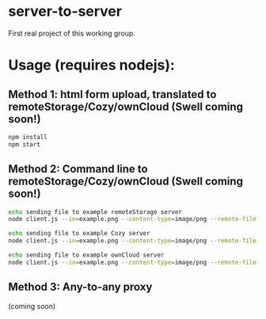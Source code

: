 # server-to-server
First real project of this working group.

# Usage (requires nodejs):

## Method 1: html form upload, translated to remoteStorage/Cozy/ownCloud (Swell coming soon!)

````bash
npm install
npm start
````

## Method 2: Command line to remoteStorage/Cozy/ownCloud (Swell coming soon!)

````bash
echo sending file to example remoteStorage server
node client.js --in=example.png --content-type=image/png --remote-file-name=example.png --server-type=remotestorage --host=storage.5apps.com --port=443 --base-path=/dswg/test/ --my-token=3a0d6830acea73605bde4e919b107886

echo sending file to example Cozy server
node client.js --in=example.png --content-type=image/png --remote-file-name=example.png --server-type=cozy --host=paulsharing2.cozycloud.cc --port=443 --base-path=/cozy/ --my-username=Upsc0D0Xruhe9bj5qB3U4HcZidDEkAgd --my-password=dC4KvlfBwqriMJ3aCAjG6qLddPkPgr5z

echo sending file to example ownCloud server
node client.js --in=example.png --content-type=image/png --remote-file-name=example.png --server-type=owncloud --host=owncloud.michielbdejong.com --port=443 --base-path=/remote.php/webdav/ --my-username=ohyuH8Eipie1choo5shaisheezaiSoh2atouf3aa --my-password=ahCe1oaboh2aephoo5kahghaen9leaQuai0zooki
````

## Method 3: Any-to-any proxy

(coming soon)
